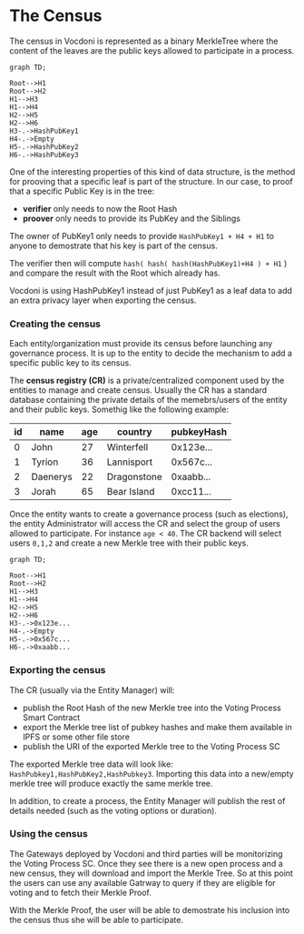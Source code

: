 # The Census

The census in Vocdoni is represented as a binary MerkleTree where the content of the leaves are the public keys allowed to participate in a process.

```mermaid
graph TD;

Root-->H1
Root-->H2
H1-->H3
H1-->H4
H2-->H5
H2-->H6
H3-.->HashPubKey1
H4-.->Empty
H5-.->HashPubKey2
H6-.->HashPubKey3
```

One of the interesting properties of this kind of data structure, is the method for prooving that a specific leaf is part of the structure. In our case, to proof that a specific Public Key is in the tree:

+ __verifier__ only needs to now the Root Hash
+ __proover__ only needs to provide its PubKey and the Siblings

The owner of PubKey1 only needs to provide `HashPubKey1 + H4 + H1` to anyone to demostrate that his key is part of the census.

The verifier then will compute `hash( hash( hash(HashPubKey1)+H4 ) + H1` ) and compare the result with the Root which already has.

Vocdoni is using HashPubKey1 instead of just PubKey1 as a leaf data to add an extra privacy layer when exporting the census.

### Creating the census

Each entity/organization must provide its census before launching any governance process. It is up to the entity to decide the mechanism to add a specific public key to its census.

The __census registry (CR)__ is a private/centralized component used by the entities to manage and create census. Usually the CR has a standard database containing the private details of the memebrs/users of the entity and their public keys. Somethig like the following example:

| id | name | age | country | pubkeyHash
| --- | --- | --- | --- | ---
| 0 | John | 27 | Winterfell | 0x123e...
| 1 | Tyrion | 36 | Lannisport | 0x567c...
| 2 | Daenerys | 22 | Dragonstone | 0xaabb...
| 3 | Jorah | 65 | Bear Island | 0xcc11...

Once the entity wants to create a governance process (such as elections), the entity Administrator will access the CR and select the group of users allowed to participate. For instance `age < 40`. The CR backend will select users `0,1,2` and create a new Merkle tree with their public keys.

```mermaid
graph TD;

Root-->H1
Root-->H2
H1-->H3
H1-->H4
H2-->H5
H2-->H6
H3-.->0x123e...
H4-.->Empty
H5-.->0x567c...
H6-.->0xaabb...
```

### Exporting the census

The CR (usually via the Entity Manager) will:

+ publish the Root Hash of the new Merkle tree into the Voting Process Smart Contract
+ export the Merkle tree list of pubkey hashes and make them available in IPFS or some other file store
+ publish the URI of the exported Merkle tree to the Voting Process SC

The exported Merkle tree data will look like: `HashPubkey1,HashPubKey2,HashPubkey3`. Importing this data into a new/empty merkle tree will produce exactly the same merkle tree.

In addition, to create a process, the Entity Manager will publish the rest of details needed (such as the voting options or duration).

### Using the census

The Gateways deployed by Vocdoni and third parties will be monitorizing the Voting Process SC. Once they see there is a new open process and a new census, they will download and import the Merkle Tree. So at this point the users can use any available Gatrway to query if they are eligible for voting and to fetch their Merkle Proof.

With the Merkle Proof, the user will be able to demostrate his inclusion into the census thus she will be able to participate.